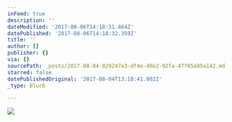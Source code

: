 ```yaml
---
inFeed: true
description: ''
dateModified: '2017-08-06T14:18:31.464Z'
datePublished: '2017-08-06T14:18:32.359Z'
title: ''
author: []
publisher: {}
via: {}
sourcePath: _posts/2017-08-04-829247e3-df4e-40e2-92fa-47f85a95a142.md
starred: false
datePublishedOriginal: '2017-08-04T13:18:41.002Z'
_type: Blurb

---
```

![](https://the-grid-user-content.s3-us-west-2.amazonaws.com/8cbe2b3c-c02e-4205-94c6-e5e626c64af3.gif)